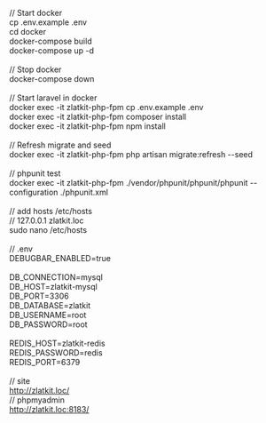 <!DOCTYPE html>
<html>
<head>
</head>
<body>
<p>
// Start docker<br />
cp .env.example .env<br />
cd docker<br />
docker-compose build<br />
docker-compose up -d<br />
<br />
// Stop docker<br />
docker-compose down<br />
<br />
// Start laravel in docker<br />
docker exec -it zlatkit-php-fpm cp .env.example .env<br />
docker exec -it zlatkit-php-fpm composer install<br />
docker exec -it zlatkit-php-fpm npm install<br />
<br />
// Refresh migrate and seed<br />
docker exec -it zlatkit-php-fpm php artisan migrate:refresh --seed<br />
<br />
// phpunit test<br />
docker exec -it zlatkit-php-fpm ./vendor/phpunit/phpunit/phpunit --configuration ./phpunit.xml<br />
<br />
// add hosts /etc/hosts<br />
// 127.0.0.1       zlatkit.loc<br />
sudo nano /etc/hosts<br />
<br />
// .env<br />
DEBUGBAR_ENABLED=true<br />
<br />
DB_CONNECTION=mysql<br />
DB_HOST=zlatkit-mysql<br />
DB_PORT=3306<br />
DB_DATABASE=zlatkit<br />
DB_USERNAME=root<br />
DB_PASSWORD=root<br />
<br />
REDIS_HOST=zlatkit-redis<br />
REDIS_PASSWORD=redis<br />
REDIS_PORT=6379 <br />
<br />
// site<br />
<a href="http://zlatkit.loc/" aria-invalid="true">http://zlatkit.loc/</a><br />
// phpmyadmin<br />
<a href="http://zlatkit.loc:8183/" aria-invalid="true">http://zlatkit.loc:8183/</a></p>
<p style="text-align: center;"><br />
<br />
</p>
</body>
</html>
